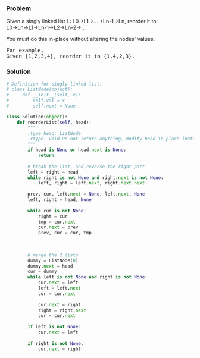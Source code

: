 ### Problem
Given a singly linked list L: L0→L1→…→Ln-1→Ln,
reorder it to: L0→Ln→L1→Ln-1→L2→Ln-2→…

You must do this in-place without altering the nodes' values.
<pre>
For example,
Given {1,2,3,4}, reorder it to {1,4,2,3}.
</pre>
### Solution
```python
# Definition for singly-linked list.
# class ListNode(object):
#     def __init__(self, x):
#         self.val = x
#         self.next = None

class Solution(object):
    def reorderList(self, head):
        """
        :type head: ListNode
        :rtype: void Do not return anything, modify head in-place instead.
        """
        if head is None or head.next is None:
            return
        
        # break the list, and reverse the right part
        left = right = head
        while right is not None and right.next is not None:
            left, right = left.next, right.next.next
        
        prev, cur, left.next = None, left.next, None
        left, right = head, None
        
        while cur is not None:
            right = cur
            tmp = cur.next
            cur.next = prev
            prev, cur = cur, tmp
        
        
        
        # merge the 2 lists
        dummy = ListNode(0)
        dummy.next = head
        cur = dummy
        while left is not None and right is not None:
            cur.next = left
            left = left.next
            cur = cur.next
            
            cur.next = right
            right = right.next
            cur = cur.next
        
        if left is not None:
            cur.next = left
        
        if right is not None:
            cur.next = right
        
```
